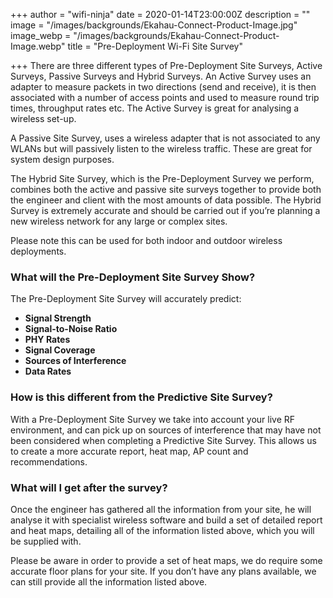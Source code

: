 +++
author = "wifi-ninja"
date = 2020-01-14T23:00:00Z
description = ""
image = "/images/backgrounds/Ekahau-Connect-Product-Image.jpg"
image_webp = "/images/backgrounds/Ekahau-Connect-Product-Image.webp"
title = "Pre-Deployment Wi-Fi Site Survey"

+++
There are three different types of Pre-Deployment Site Surveys, Active Surveys, Passive Surveys and Hybrid Surveys. An Active Survey uses an adapter to measure packets in two directions (send and receive), it is then associated with a number of access points and used to measure round trip times, throughput rates etc. The Active Survey is great for analysing a wireless set-up.

A Passive Site Survey, uses a wireless adapter that is not associated to any WLANs but will passively listen to the wireless traffic. These are great for system design purposes.

The Hybrid Site Survey, which is the Pre-Deployment Survey we perform, combines both the active and passive site surveys together to provide both the engineer and client with the most amounts of data possible. The Hybrid Survey is extremely accurate and should be carried out if you’re planning a new wireless network for any large or complex sites.

Please note this can be used for both indoor and outdoor wireless deployments.

### What will the Pre-Deployment Site Survey Show?

The Pre-Deployment Site Survey will accurately predict:

* **Signal Strength**
* **Signal-to-Noise Ratio**
* **PHY Rates**
* **Signal Coverage**
* **Sources of Interference**
* **Data Rates**

### How is this different from the Predictive Site Survey?

With a Pre-Deployment Site Survey we take into account your live RF environment, and can pick up on sources of interference that may have not been considered when completing a Predictive Site Survey. This allows us to create a more accurate report, heat map, AP count and recommendations.

### What will I get after the survey?

Once the engineer has gathered all the information from your site, he will analyse it with specialist wireless software and build a set of detailed report and heat maps, detailing all of the information listed above, which you will be supplied with.

Please be aware in order to provide a set of heat maps, we do require some accurate floor plans for your site. If you don’t have any plans available, we can still provide all the information listed above.